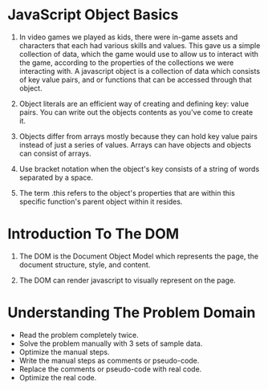 # JavaScript Object Basics

1. In video games we played as kids, there were in-game assets and characters that each had various skills and values. This gave us a simple collection of data, which the game would use to allow us to interact with the game, according to the properties of the collections we were interacting with. A javascript object is a collection of data which consists of key value pairs, and or functions that can be accessed through that object. 

2. Object literals are an efficient way of creating and defining key: value pairs. You can write out the objects contents as you've come to create it. 

3. Objects differ from arrays mostly because they can hold key value pairs instead of just a series of values. Arrays can have objects and objects can consist of arrays. 

4. Use bracket notation when the object's key consists of a string of words separated by a space. 

5. The term .this refers to the object's properties that are within this specific function's parent object within it resides. 


# Introduction To The DOM

1. The DOM is the Document Object Model which represents the page, the document structure, style, and content.

2. The DOM can render javascript to visually represent on the page.

# Understanding The Problem Domain

+ Read the problem completely twice.
+ Solve the problem manually with 3 sets of sample data.
+ Optimize the manual steps.
+ Write the manual steps as comments or pseudo-code.
+ Replace the comments or pseudo-code with real code.
+ Optimize the real code.

